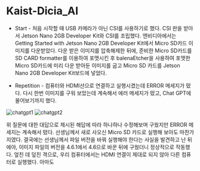 # Kaist-Dicia_AI

- Start -
처음 시작할 때 USB 카메라가 아닌 CSI를 사용하기로 했다.
CSI 판을 받아서 Jetson Nano 2GB Developer Kit와 CSI를 조립했다.
엔비디아에서는 Getting Started with Jetson Nano 2GB Developer Kit에서 Micro SD카드 이미지를 다운받았다.
다운 받은 이미지를 압축해제한 뒤에, 준비한 Micro SD카드를 SD CARD formatter를 이용하여 포맷시킨 후
balenaEtcher을 사용하여 포맷한 Micro SD카드에 미리 다운 받아둔 이미지를 굽고 Micro SD 카드를 Jetson Nano 2GB Developer Kit보드에 넣었다.

- Repetition -
컴퓨터와 HDMI선으로 연결하고 실행시켰는데 ERROR 메세지가 떴다.
다시 한번 이미지를 구워 보았는데 계속해서 에러 메세지가 떴고, Chat GPT에 물어보기까지 했다.

![chatgpt1](https://github.com/junichkhun/Kaist-Dicia_AI/assets/93816438/3d6e61f8-a3d6-4c09-b413-d064454e32e0) 
![chatgpt2](https://github.com/junichkhun/Kaist-Dicia_AI/assets/93816438/39fc045e-3f5f-481e-996f-2bca0eb9f956)

위 질문에 대한 대답으로 제시된 해답에 따라 하나하나 수정해보며 구웠지만 ERROR 메세지는 계속해서 떴다.
선생님께서 새로 사오신 Micro SD 카드로 실행해 보아도 마찬가지였다.
결국에는 선생님께서 파일 버전을 바꿔 실행해야 한다는 사실을 발견하고 난 뒤에야, 이미지 파일의 버전을 4.6.1에서 4.6으로 바꾼 뒤에 구웠더니 정상적으로 작동했다. 
엎친 데 덮친 격으로, 우리 컴퓨터에서는 HDMI 연결이 제대로 되지 않아 다른 컴퓨터로 실행했다.
아마도 
